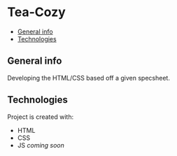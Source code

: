 # Tea-Cozy

* [General info](#general-info)
* [Technologies](#technologies)

## General info
Developing the HTML/CSS based off a given specsheet. 
	
## Technologies
Project is created with:
* HTML
* CSS
* JS *coming soon*
	

